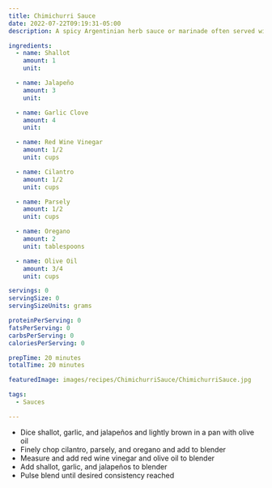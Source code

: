 ```yaml
---
title: Chimichurri Sauce
date: 2022-07-22T09:19:31-05:00
description: A spicy Argentinian herb sauce or marinade often served with grilled and roasted meats. Chimichurri Sauce generally consists of water, salt, garlic, parsley, oregano, pepper, red chile peppers, lemon zest, red or white-wine vinegar, and extra-virgin olive oil.

ingredients:
  - name: Shallot
    amount: 1
    unit: 

  - name: Jalapeño
    amount: 3
    unit: 

  - name: Garlic Clove
    amount: 4
    unit: 

  - name: Red Wine Vinegar
    amount: 1/2
    unit: cups

  - name: Cilantro
    amount: 1/2
    unit: cups

  - name: Parsely
    amount: 1/2
    unit: cups

  - name: Oregano
    amount: 2
    unit: tablespoons

  - name: Olive Oil
    amount: 3/4
    unit: cups

servings: 0
servingSize: 0
servingSizeUnits: grams

proteinPerServing: 0
fatsPerServing: 0
carbsPerServing: 0
caloriesPerServing: 0

prepTime: 20 minutes
totalTime: 20 minutes

featuredImage: images/recipes/ChimichurriSauce/ChimichurriSauce.jpg

tags:
  - Sauces

---
```


- Dice shallot, garlic, and jalapeños and lightly brown in a pan with olive oil
- Finely chop cilantro, parsely, and oregano and add to blender
- Measure and add red wine vinegar and olive oil to blender
- Add shallot, garlic, and jalapeños to blender
- Pulse blend until desired consistency reached